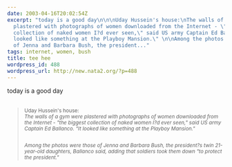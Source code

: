 ```yaml
---
date: 2003-04-16T20:02:54Z
excerpt: "today is a good day\n\n\nUday Hussein's house:\nThe walls of a gym were
  plastered with photographs of women downloaded from the Internet - \"the biggest
  collection of naked women I?d ever seen,\" said US army Captain Ed Ballanco. \"It
  looked like something at the Playboy Mansion.\" \n\nAmong the photos were those
  of Jenna and Barbara Bush, the president..."
tags: internet, women, bush
title: tee hee
wordpress_id: 488
wordpress_url: http://new.nata2.org/?p=488
---
```


today is a good day<br/>
<br/>
<blockquote><small>
Uday Hussein's house:<br/>
<i>The walls of a gym were plastered with photographs of women downloaded from the Internet - "the biggest collection of naked women I?d ever seen," said US army Captain Ed Ballanco. "It looked like something at the Playboy Mansion." <br/>

<br/>Among the photos were those of Jenna and Barbara Bush, the president?s twin 21-year-old daughters, Ballanco said, adding that soldiers took them down "to protect the president." </i>
</blockquote>
